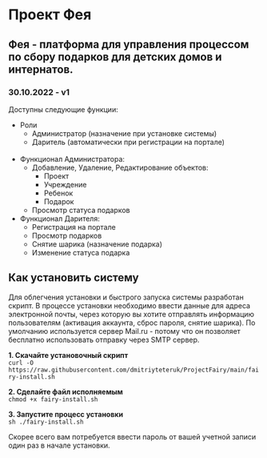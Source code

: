 # Проект Фея
## Фея - платформа для управления процессом по сбору подарков для детских домов и интернатов.
### 30.10.2022 - v1
Доступны следующие функции:
- Роли
  - Администратор (назначение при установке системы)
  - Даритель (автоматически при регистрации на портале)
<br><br>
- Функционал Администратора:
  - Добавление, Удаление, Редактирование объектов:
    - Проект
    - Учреждение
    - Ребенок
    - Подарок
  - Просмотр статуса подарков
- Функционал Дарителя:
  - Регистрация на портале
  - Просмотр подарков
  - Снятие шарика (назначение подарка)
  - Изменение статуса подарка

## Как установить систему
Для облегчения установки и быстрого запуска системы разработан скрипт.
В процессе установки необходимо ввести данные для адреса электронной почты, через которую вы хотите отправлять 
информацию пользователям (активация аккаунта, сброс пароля, снятие шарика).
По умолчанию используется сервер Mail.ru - потому что он позволяет бесплатно использовать отправку через SMTP сервер.

**1. Скачайте установочный скрипт**<br>
`curl -O https://raw.githubusercontent.com/dmitriyteteruk/ProjectFairy/main/fairy-install.sh`

**2. Сделайте файл исполняемым**<br>
`chmod +x fairy-install.sh`

**3. Запустите процесс установки**<br>
`sh ./fairy-install.sh`

Скорее всего вам потребуется ввести пароль от вашей учетной записи один раз в начале установки.


